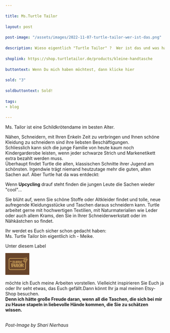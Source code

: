 ```yaml
---

title: Ms.Turtle Tailor

layout: post

post-image: "/assets/images/2022-11-07-turtle-tailor-wer-ist-das.png"

description: Wieso eigentlich "Turtle Tailor" ?  Wer ist das und was hat Sie mit dem ganzen hier zu tun?

shoplink: https://shop.turtletailor.de/products/kleine-handtasche

buttontext: Wenn Du mich haben möchtest, dann klicke hier

sold: "3"

soldbuttontext: Sold!

tags:
- blog

---
```


[whatever comment text]::

Ms. Tailor ist eine Schildkrötendame im besten Alter.

Nähen, Schneidern, mit Ihren Enkeln Zeit zu verbringen und Ihnen schöne Kleidung zu schneidern sind ihre liebsten Beschäftigungen. <br>
Schliesslich kann sich die junge Familie von heute kaum noch Kindergarderobe leisten, wenn jeder schwarze Strich und Markenetikett extra bezahlt werden muss.<br>
Überhaupt findet Turtle die alten, klassischen Schnitte ihrer Jugend am schönsten. Irgendwie trägt niemand heutzutage mehr die guten, alten Sachen auf. Aber Turtle hat da was entdeckt:

Wenn **Upcycling** drauf steht finden die jungen Leute die Sachen wieder "cool"...

Sie blüht auf, wenn Sie schöne Stoffe oder Altkleider findet und tolle, neue aufregende Kleidungsstücke und Taschen daraus schneidern kann.
Turtle arbeitet gerne mit hochwertigen Textilien, mit Naturmaterialien wie Leder oder auch allem Krams, den Sie in Ihrer Schneiderwerkstatt oder im Nähkästchen so findet.

Ihr werdet es Euch sicher schon gedacht haben:<br>
Ms. Turtle Tailor bin eigentlich ich - Meike.

Unter diesem Label

<img src="/assets/images/turtle-tailor-etsy.png" alt= "TurtleTailorLogo" width="15%">

möchte ich Euch meine Arbeiten vorstellen. Vielleicht inspirieren Sie Euch ja oder Ihr seht etwas, das Euch gefällt.Dann könnt Ihr ja mal meinen Etsy-Shop besuchen.<br>
**Denn ich hätte große Freude daran, wenn all die Taschen, die sich bei mir zu Hause stapeln in liebevolle Hände kommen, die Sie zu schätzen wissen.**
<br><br>

 *Post-Image by Shari Nierhaus*